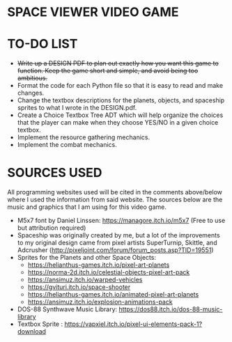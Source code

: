 # **SPACE VIEWER VIDEO GAME**

# **TO-DO LIST**

*	~~Write up a DESIGN PDF to plan out exactly how you want this game to function. Keep the game short and simple, and 
	avoid being too ambitious.~~
*	Format the code for each Python file so that it is easy to read and make changes.
*	Change the textbox descriptions for the planets, objects, and spaceship sprites to what I wrote in the DESIGN.pdf. 
*	Create a Choice Textbox Tree ADT which will help organize the choices that the player can make when they choose YES/NO 
	in a given choice textbox. 
*	Implement the resource gathering mechanics.
*	Implement the combat mechanics. 

# **SOURCES USED**

All programming websites used will be cited in the comments above/below where I used the information from said website. 
The sources below are the music and graphics that I am using for this video game.

*	M5x7 font by Daniel Linssen: https://managore.itch.io/m5x7 (Free to use but attribution required)
*	Spaceship was originally created by me, but a lot of the improvements to my original design came from 
	pixel artists SuperTurnip, Skittle, and Adcrusher (http://pixeljoint.com/forum/forum_posts.asp?TID=19551)
*	Sprites for the Planets and other Space Objects: 
	*	https://helianthus-games.itch.io/pixel-art-planets
	*	https://norma-2d.itch.io/celestial-objects-pixel-art-pack
	*	https://ansimuz.itch.io/warped-vehicles
	*	https://gvituri.itch.io/space-shooter
	*	https://helianthus-games.itch.io/animated-pixel-art-planets
	*	https://ansimuz.itch.io/explosion-animations-pack
*	DOS-88 Synthwave Music Library: https://dos88.itch.io/dos-88-music-library
*	Textbox Sprite : https://vapxiel.itch.io/pixel-ui-elements-pack-1?download
